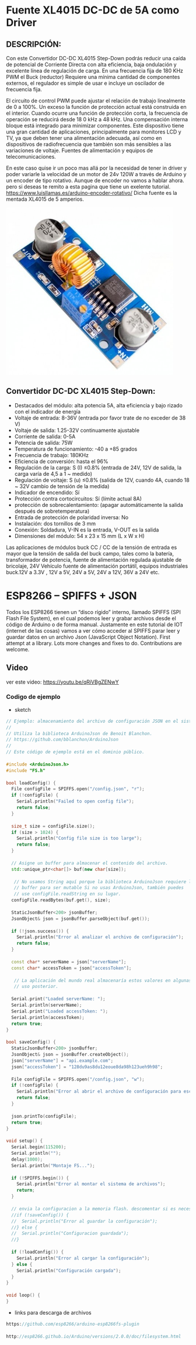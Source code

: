 # Fuente XL4015 DC-DC de 5A como Driver

## DESCRIPCIÓN:

Con este Convertidor DC-DC XL4015 Step-Down podrás reducir una caída de potencial de Corriente Directa con alta eficiencia, baja ondulación y excelente línea de regulación de carga. En una frecuencia fija de 180 KHz PWM el Buck (reductor) Requiere una mínima cantidad de componentes externos, el regulador es simple de usar e incluye un oscilador de frecuencia fija.

El circuito de control PWM puede ajustar el relación de trabajo linealmente de 0 a 100%. Un exceso la función de protección actual está construida en el interior. Cuando ocurre una función de protección corta, la frecuencia de operación se reducirá desde 18 0 kHz a 48 kHz. Una compensación interna bloque está integrado para minimizar componentes.
Este dispositivo tiene una gran cantidad de aplicaciones, principalmente para monitores LCD y TV, ya que deben tener una alimentación adecuada, así como en dispositivos de radiofrecuencia que también son más sensibles a las variaciones de voltaje. Fuentes de alimentación y equipos de telecomunicaciones.

En este caso quise ir un poco mas allá por la necesidad de tener in driver y poder variarle la velocidad de un motor de 24v 120W a través de Arduino y un encoder de tipo rotativo. Aunque de encoder no vamos a hablar ahora. pero si deseas te remito a esta pagina que tiene un exelente tutorial. https://www.luisllamas.es/arduino-encoder-rotativo/
Dicha fuente es la mentada XL4015 de 5 amperios. 


<img src="https://raw.githubusercontent.com/uagaviria/Fuente-DC-DC-de-5A-como-Driver/master/img/fuente-dc-dc-regulador-5a.jpg" />
 

 ## Convertidor DC-DC XL4015 Step-Down:

- Destacados del módulo: alta potencia 5A, alta eficiencia y bajo rizado con el indicador de energía
- Voltaje de entrada: 8-36V (entrada por favor trate de no exceder de 38 V)
- Voltaje de salida: 1.25-32V continuamente ajustable
- Corriente de salida: 0-5A
- Potencia de salida: 75W
- Temperatura de funcionamiento: -40 a +85 grados
- Frecuencia de trabajo: 180KHz
- Eficiencia de conversión: hasta el 96%
- Regulación de la carga: S (I) ≤0.8% (entrada de 24V, 12V de salida, la carga varía de 4,5 a 1 ~ medido)
- Regulación de voltaje: S (u) ≤0.8% (salida de 12V, cuando 4A, cuando 18 ~ 32V cambio de tensión de la medida)
- Indicador de encendido: Sí
- Protección contra cortocircuitos: Sí (límite actual 8A)
- protección de sobrecalentamiento: (apagar automáticamente la salida después de sobretemperatura)
- Entrada de protección de polaridad inversa: No
- Instalación: dos tornillos de 3 mm
- Conexión: Soldadura, V-IN es la entrada, V-OUT es la salida
- Dimensiones del módulo: 54 x 23 x 15 mm (L x W x H)

Las aplicaciones de módulos buck CC / CC de la tensión de entrada es mayor que la tensión de salida del buck campo, tales como la batería, transformador de potencia, fuente de alimentación regulada ajustable de bricolaje, 24V Vehículo fuente de alimentación portátil, equipos industriales buck.12V a 3.3V , 12V a 5V, 24V a 5V, 24V a 12V, 36V a 24V etc.



# ESP8266 – SPIFFS + JSON
Todos los ESP8266 tienen un “disco rígido” interno, llamado SPIFFS (SPI Flash File System), en el cual podemos leer y grabar archivos desde el código de Arduino o de forma manual. Justamente en este tutorial de IOT (internet de las cosas) vamos a ver cómo acceder al SPIFFS parar leer y guardar datos en un archivo Json (JavaScript Object Notation).
First attempt at a library. Lots more changes and fixes to do. Contributions are welcome.

## Video
ver este video: https://youtu.be/qRiVBgZENwY


### Codigo de ejemplo
- sketch
```cpp
// Ejemplo: almacenamiento del archivo de configuración JSON en el sistema de archivos flash
//
// Utiliza la biblioteca ArduinoJson de Benoit Blanchon.
// https://github.com/bblanchon/ArduinoJson
//
// Este código de ejemplo está en el dominio público.

#include <ArduinoJson.h>
#include "FS.h"

bool loadConfig() {
  File configFile = SPIFFS.open("/config.json", "r");
  if (!configFile) {
    Serial.println("Failed to open config file");
    return false;
  }

  size_t size = configFile.size();
  if (size > 1024) {
    Serial.println("Config file size is too large");
    return false;
  }

  // Asigne un buffer para almacenar el contenido del archivo.
  std::unique_ptr<char[]> buf(new char[size]);

   // No usamos String aquí porque la biblioteca ArduinoJson requiere la entrada
   // buffer para ser mutable Si no usas ArduinoJson, también puedes
   // use configFile.readString en su lugar.
  configFile.readBytes(buf.get(), size);

  StaticJsonBuffer<200> jsonBuffer;
  JsonObject& json = jsonBuffer.parseObject(buf.get());

  if (!json.success()) {
    Serial.println("Error al analizar el archivo de configuración");
    return false;
  }

  const char* serverName = json["serverName"];
  const char* accessToken = json["accessToken"];

   // La aplicación del mundo real almacenaría estos valores en algunas variables para
   // uso posterior.

  Serial.print("Loaded serverName: ");
  Serial.println(serverName);
  Serial.print("Loaded accessToken: ");
  Serial.println(accessToken);
  return true;
}

bool saveConfig() {
  StaticJsonBuffer<200> jsonBuffer;
  JsonObject& json = jsonBuffer.createObject();
  json["serverName"] = "api.example.com";
  json["accessToken"] = "128du9as8du12eoue8da98h123ueh9h98";

  File configFile = SPIFFS.open("/config.json", "w");
  if (!configFile) {
    Serial.println("Error al abrir el archivo de configuración para escribir");
    return false;
  }

  json.printTo(configFile);
  return true;
}

void setup() {
  Serial.begin(115200);
  Serial.println("");
  delay(1000);
  Serial.println("Montaje FS...");

  if (!SPIFFS.begin()) {
    Serial.println("Error al montar el sistema de archivos");
    return;
  }

  // envia la configuracion a la memoria flash. descomentar si es necesario.
  //if (!saveConfig()) {
  //  Serial.println("Error al guardar la configuración");
  //} else {
  //  Serial.println("Configuracion guardada");
  //}

  if (!loadConfig()) {
    Serial.println("Error al cargar la configuración");
  } else {
    Serial.println("Configuración cargada");
  }
}

void loop() {
}
```

- links para descarga de archivos
```cpp
https://github.com/esp8266/arduino-esp8266fs-plugin

http://esp8266.github.io/Arduino/versions/2.0.0/doc/filesystem.html
```
